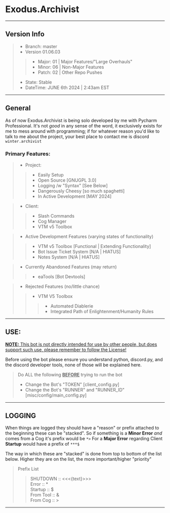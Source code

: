 Exodus.Archivist
===
---
## Version Info

> * Branch: master
> * Version 01.06.03
> > * Major: 01 | Major Features/"Large Overhauls"
> > * Minor: 06 | Non-Major Features
> > * Patch: 02 | Other Repo Pushes 
> * State: Stable
> * DateTime: JUNE 6th 2024 | 2:43am EST

---
## General

As of now Exodus.Archivist is being solo developed by me with Pycharm Professional. 
It's not *good* in any sense of the word, it exclusively exists for me to mess around with programming; if for whatever 
reason you'd like to talk to me about the project, your best place to contact me is discord `winter.archivist`
### Primary Features:
> * Project: 
>> * Easily Setup
>> * Open Source [GNUGPL 3.0]
>> * Logging /w "Syntax" [See Below]
>> * Dangerously Cheesy [so much spaghetti]
>> * In Active Development [MAY 2024]

> * Client: 
>> * Slash Commands
>> * Cog Manager
>> * VTM v5 Toolbox 

> * Active Development Features (varying states of functionality) 
>> * VTM v5 Toolbox [Functional | Extending Functionality]
>> * Bot Issue Ticket System [N/A | HIATUS]
>> * Notes System [N/A | HIATUS]

> * Currently Abandoned Features (may return)
>> * eaTools [Bot Devtools]

> * Rejected Features (no/little chance)
>> * VTM V5 Toolbox
>>> * Automated Diablerie
>>> * Integrated Path of Enlightenment/Humanity Rules

---
## USE:
<u>__NOTE:__  This bot is not directly intended for use by other people, but does support such use, please remember to follow the License! </u>

Before using the bot please ensure you understand python, discord.py, 
and the discord developer tools, none of those will be explained here.

> Do ALL the following <u>__BEFORE__</u> trying to run the bot
> 
> * Change the Bot's "TOKEN" [client_config.py]
> * Change the Bot's "RUNNER" and "RUNNER_ID" [misc/config/main_config.py]
---
## LOGGING
When things are logged they should have a "reason" or prefix attached to the beginning these can be "stacked". 
So if something is a __Minor Error__ *and* comes from a Cog it's prefix would be ``*>`` 
For a __Major Error__ regarding Client __Startup__ would have a prefix of ``***$``

The way in which these are "stacked" is done from top to bottom of the list below. 
Higher they are on the list, the more important/higher "priority" 

> Prefix List
>> SHUTDOWN :: <<<{text}>>> \
>> Error     :: * \
>> Startup   ::  $ \
>> From Tool :: & \
>> From Cog  ::  >
---
